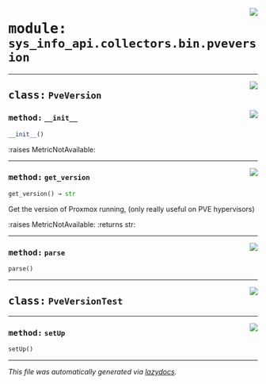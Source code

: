 <!-- markdownlint-disable -->

<a href="../src/sys_info_api/collectors/bin/pveversion.py#L0"><img align="right" style="float:right;" src="https://img.shields.io/badge/-source-cccccc?style=flat-square"></a>

# <kbd>module:</kbd> `sys_info_api.collectors.bin.pveversion`






---

<a href="../src/sys_info_api/collectors/bin/pveversion.py#L22"><img align="right" style="float:right;" src="https://img.shields.io/badge/-source-cccccc?style=flat-square"></a>

## <kbd>class:</kbd> `PveVersion`




<a href="../src/sys_info_api/collectors/bin/pveversion.py#L23"><img align="right" style="float:right;" src="https://img.shields.io/badge/-source-cccccc?style=flat-square"></a>

### <kbd>method:</kbd> `__init__`

```python
__init__()
```

:raises MetricNotAvailable: 




---

<a href="../src/sys_info_api/collectors/bin/pveversion.py#L42"><img align="right" style="float:right;" src="https://img.shields.io/badge/-source-cccccc?style=flat-square"></a>

### <kbd>method:</kbd> `get_version`

```python
get_version() → str
```

Get the version of Proxmox running, (only really useful on PVE hypervisors) 

:raises MetricNotAvailable: :returns str: 

---

<a href="../src/sys_info_api/collectors/bin/pveversion.py#L31"><img align="right" style="float:right;" src="https://img.shields.io/badge/-source-cccccc?style=flat-square"></a>

### <kbd>method:</kbd> `parse`

```python
parse()
```






---

<a href="../src/sys_info_api/collectors/bin/pveversion.py#L53"><img align="right" style="float:right;" src="https://img.shields.io/badge/-source-cccccc?style=flat-square"></a>

## <kbd>class:</kbd> `PveVersionTest`







---

<a href="../src/sys_info_api/collectors/bin/pveversion.py#L54"><img align="right" style="float:right;" src="https://img.shields.io/badge/-source-cccccc?style=flat-square"></a>

### <kbd>method:</kbd> `setUp`

```python
setUp()
```








---

_This file was automatically generated via [lazydocs](https://github.com/ml-tooling/lazydocs)._
